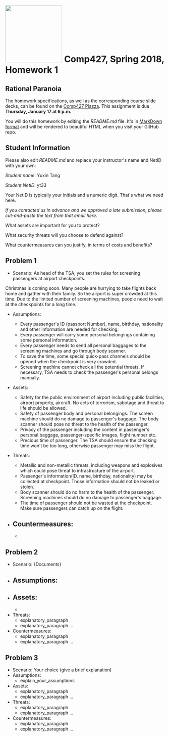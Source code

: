 # <img src="http://www.rice.edu/_images/rice-logo.jpg" width=180> Comp427, Spring 2018, Homework 1
## Rational Paranoia
The homework specifications, as well as the corresponding course slide decks,
can be found on the [Comp427 Piazza](https://piazza.com/class/jqifhp864b37ju).
This assignment is due **Thursday, January 17 at 6 p.m.**

You will do this homework by editing the _README.md_ file. It's in
[MarkDown format](https://guides.github.com/features/mastering-markdown/)
and will be rendered to beautiful HTML when you visit your GitHub repo.

## Student Information
Please also edit _README.md_ and replace your instructor's name and NetID with your own:

_Student name_: Yuxin Tang

_Student NetID_: yt33

Your NetID is typically your initials and a numeric digit. That's
what we need here.

_If you contacted us in advance and we approved a late submission,
please cut-and-paste the text from that email here._

What assets are important for you to protect?

What security threats will you choose to defend against?

What countermeasures can you justify, in terms of costs and benefits?

## Problem 1
- Scenario: As head of the TSA, you set the rules for screening passengers at airport checkpoints.

Christmas is coming soon. Many people are hurrying to take flights back home and gather with their family. So the airport is super crowded at this time. Due to the limited number of screening machines, people need to wait at the checkpoints for a long time.
- Assumptions:
  - Every passenger's ID (passport Number), name, birthday, nationality and other information are needed for checking.
  - Every passenger will carry some personal belongings containing some personal information.
  - Every passenger needs to send all personal baggages to the screening machines and go through body scanner.
  - To save the time, some special quick-pass channels should be opened when the checkpoint is very crowded. 
  - Screening machine cannot check all the potential threats. If necessary, TSA needs to check the passenger's personal belongs manually.  
- Assets:
  - Safety for the public environment of airport including public facilities, airport property, aircraft. No acts of terrorism, sabotage and threat to life should be allowed.
  - Safety of passenger body and personal belongings. The screen machine should do no damage to passenger's baggage. The body scanner should pose no threat to the health of the passenger.
  - Privacy of the passenger including the content in passenger's personal baggage, passenger-specific images, flight number etc. 
  - Precious time of passenger. The TSA should ensure the checking time won't be too long, otherwise passenger may miss the flight.
  
- Threats:
  - Metallic and non-metallic threats, including weapons and explosives which could pose threat to infrastructure of the airport.
  - Passenger's information(ID, name, birthday, nationality) may be collected at checkpoint. Those information should not be leaked or stolen.
  - Body scanner should do no harm to the health of the passenger. Screening machines should do no damage to passenger's baggage.
  - The time of passenger should not be wasted at the checkpoint. Make sure passengers can catch up on the flight.
- Countermeasures:
  - 
  - 

## Problem 2
- Scenario: {Documents}
- Assumptions:
  - 
- Assets:
  - 
  - 
- Threats:
  - explanatory_paragraph 
  - explanatory_paragraph ...
- Countermeasures:
  - explanatory_paragraph
  - explanatory_paragraph ...

## Problem 3
- Scenario: Your choice (give a brief explanation)
- Assumptions:
  - explain_your_assumptions
- Assets:
  - explanatory_paragraph
  - explanatory_paragraph ...
- Threats:
  - explanatory_paragraph 
  - explanatory_paragraph ...
- Countermeasures:
  - explanatory_paragraph
  - explanatory_paragraph ...

